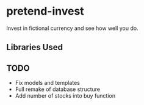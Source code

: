 # pretend-invest
Invest in fictional currency and see how well you do.

Libraries Used
------


TODO
------

* Fix models and templates
* Full remake of database structure
* Add number of stocks into buy function
